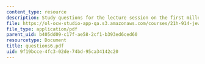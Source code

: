 ```yaml
---
content_type: resource
description: Study questions for the lecture session on the first millennium and Maimonides.
file: https://ol-ocw-studio-app-qa.s3.amazonaws.com/courses/21h-914-jewish-history-from-biblical-to-modern-times-fall-2007/9f19bcce4fc302de74bd95ca34142c20_questions6.pdf
file_type: application/pdf
parent_uid: b405dd09-c17f-ae58-2cf1-b393ed6ced60
resourcetype: Document
title: questions6.pdf
uid: 9f19bcce-4fc3-02de-74bd-95ca34142c20
---
```

